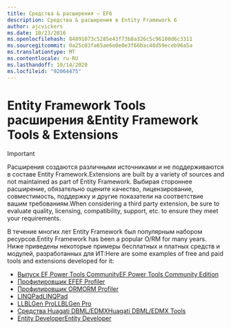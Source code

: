 ```yaml
---
title: Средства & расширения — EF6
description: Средства & расширения в Entity Framework 6
author: ajcvickers
ms.date: 10/23/2016
ms.openlocfilehash: 84891073c5285e43f73b8a326c5c96180d6c3311
ms.sourcegitcommit: 0a25c03fa65ae6e0e0e3f66bac48d59eceb96a5a
ms.translationtype: MT
ms.contentlocale: ru-RU
ms.lasthandoff: 10/14/2020
ms.locfileid: "92064475"
---
```

# <a name="entity-framework-tools--extensions"></a><span data-ttu-id="46fa5-103">Entity Framework Tools расширения &</span><span class="sxs-lookup"><span data-stu-id="46fa5-103">Entity Framework Tools & Extensions</span></span>
> [!IMPORTANT]  
> <span data-ttu-id="46fa5-104">Расширения создаются различными источниками и не поддерживаются в составе Entity Framework.</span><span class="sxs-lookup"><span data-stu-id="46fa5-104">Extensions are built by a variety of sources and not maintained as part of Entity Framework.</span></span> <span data-ttu-id="46fa5-105">Выбирая стороннее расширение, обязательно оцените качество, лицензирование, совместимость, поддержку и другие показатели на соответствие вашим требованиям.</span><span class="sxs-lookup"><span data-stu-id="46fa5-105">When considering a third party extension, be sure to evaluate quality, licensing, compatibility, support, etc. to ensure they meet your requirements.</span></span>

<span data-ttu-id="46fa5-106">В течение многих лет Entity Framework был популярным набором ресурсов.</span><span class="sxs-lookup"><span data-stu-id="46fa5-106">Entity Framework has been a popular O/RM for many years.</span></span> <span data-ttu-id="46fa5-107">Ниже приведены некоторые примеры бесплатных и платных средств и модулей, разработанных для ИТ:</span><span class="sxs-lookup"><span data-stu-id="46fa5-107">Here are some examples of free and paid tools and extensions developed for it:</span></span>    

- [<span data-ttu-id="46fa5-108">Выпуск EF Power Tools Community</span><span class="sxs-lookup"><span data-stu-id="46fa5-108">EF Power Tools Community Edition</span></span>](https://marketplace.visualstudio.com/items?itemName=ErikEJ.EntityFramework6PowerToolsCommunityEdition)
- [<span data-ttu-id="46fa5-109">Профилировщик EF</span><span class="sxs-lookup"><span data-stu-id="46fa5-109">EF Profiler</span></span>](https://efprof.com)  
- [<span data-ttu-id="46fa5-110">Профилировщик ORM</span><span class="sxs-lookup"><span data-stu-id="46fa5-110">ORM Profiler</span></span>](https://www.ormprofiler.com)  
- [<span data-ttu-id="46fa5-111">LINQPad</span><span class="sxs-lookup"><span data-stu-id="46fa5-111">LINQPad</span></span>](https://www.linqpad.net)  
- [<span data-ttu-id="46fa5-112">LLBLGen Pro</span><span class="sxs-lookup"><span data-stu-id="46fa5-112">LLBLGen Pro</span></span>](https://www.llblgen.com)  
- [<span data-ttu-id="46fa5-113">Средства Huagati DBML/EDMX</span><span class="sxs-lookup"><span data-stu-id="46fa5-113">Huagati DBML/EDMX Tools</span></span>](https://www.huagati.com/dbmltools)  
- [<span data-ttu-id="46fa5-114">Entity Developer</span><span class="sxs-lookup"><span data-stu-id="46fa5-114">Entity Developer</span></span>](https://www.devart.com/entitydeveloper)  
